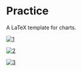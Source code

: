 # Practice
A LaTeX template for charts.

[![1]()](https://github.com/ChristyYuen/CFG-to-PDA-Converter/blob/main/hw8.pdf)

[![2]()](https://github.com/ChristyYuen/CFG-to-PDA-Converter/blob/main/hw8.pdf)

[![3]()](https://github.com/ChristyYuen/CFG-to-PDA-Converter/blob/main/hw8.pdf)

